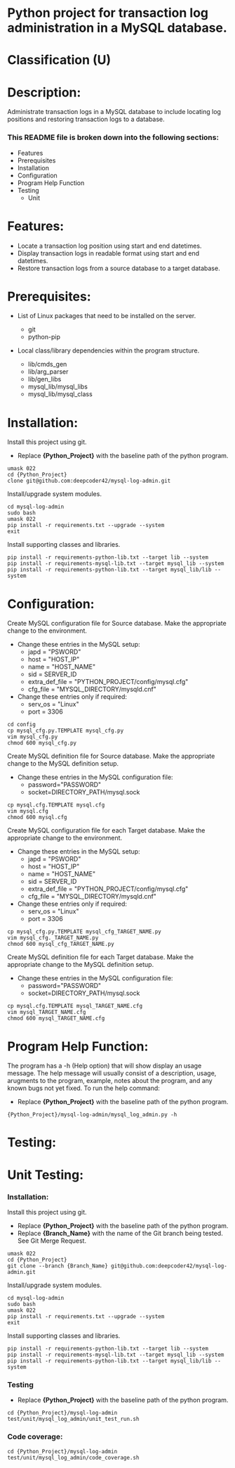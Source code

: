 # Python project for transaction log administration in a MySQL database.
# Classification (U)

# Description:
  Administrate transaction logs in a MySQL database to include locating log positions and restoring transaction logs to a database.


###  This README file is broken down into the following sections:
  * Features
  * Prerequisites
  * Installation
  * Configuration
  * Program Help Function
  * Testing
    - Unit


# Features:
  * Locate a transaction log position using start and end datetimes.
  * Display transaction logs in readable format using start and end datetimes.
  * Restore transaction logs from a source database to a target database.

# Prerequisites:

  * List of Linux packages that need to be installed on the server.
    - git
    - python-pip

  * Local class/library dependencies within the program structure.
    - lib/cmds_gen
    - lib/arg_parser
    - lib/gen_libs
    - mysql_lib/mysql_libs
    - mysql_lib/mysql_class


# Installation:

Install this project using git.
  * Replace **{Python_Project}** with the baseline path of the python program.

```
umask 022
cd {Python_Project}
clone git@github.com:deepcoder42/mysql-log-admin.git
```

Install/upgrade system modules.

```
cd mysql-log-admin
sudo bash
umask 022
pip install -r requirements.txt --upgrade --system
exit
```

Install supporting classes and libraries.

```
pip install -r requirements-python-lib.txt --target lib --system
pip install -r requirements-mysql-lib.txt --target mysql_lib --system
pip install -r requirements-python-lib.txt --target mysql_lib/lib --system
```

# Configuration:

Create MySQL configuration file for Source database.  Make the appropriate change to the environment.
  * Change these entries in the MySQL setup:
    - japd = "PSWORD"
    - host = "HOST_IP"
    - name = "HOST_NAME"
    - sid = SERVER_ID
    - extra_def_file = "PYTHON_PROJECT/config/mysql.cfg"
    - cfg_file = "MYSQL_DIRECTORY/mysqld.cnf"
  * Change these entries only if required:
    - serv_os = "Linux"
    - port = 3306  

```
cd config
cp mysql_cfg.py.TEMPLATE mysql_cfg.py
vim mysql_cfg.py
chmod 600 mysql_cfg.py
```

Create MySQL definition file for Source database.  Make the appropriate change to the MySQL definition setup.
  * Change these entries in the MySQL configuration file:
    - password="PASSWORD"
    - socket=DIRECTORY_PATH/mysql.sock

```
cp mysql.cfg.TEMPLATE mysql.cfg
vim mysql.cfg
chmod 600 mysql.cfg
```

Create MySQL configuration file for each Target database.  Make the appropriate change to the environment.
  * Change these entries in the MySQL setup:
    - japd = "PSWORD"
    - host = "HOST_IP"
    - name = "HOST_NAME"
    - sid = SERVER_ID
    - extra_def_file = "PYTHON_PROJECT/config/mysql.cfg"
    - cfg_file = "MYSQL_DIRECTORY/mysqld.cnf"
  * Change these entries only if required:
    - serv_os = "Linux"
    - port = 3306

```
cp mysql_cfg.py.TEMPLATE mysql_cfg_TARGET_NAME.py
vim mysql_cfg._TARGET_NAME.py
chmod 600 mysql_cfg_TARGET_NAME.py
```

Create MySQL definition file for each Target database.  Make the appropriate change to the MySQL definition setup.
  * Change these entries in the MySQL configuration file:
    - password="PASSWORD"
    - socket=DIRECTORY_PATH/mysql.sock

```
cp mysql.cfg.TEMPLATE mysql_TARGET_NAME.cfg
vim mysql_TARGET_NAME.cfg
chmod 600 mysql_TARGET_NAME.cfg
```



# Program Help Function:

  The program has a -h (Help option) that will show display an usage message.  The help message will usually consist of a description, usage, arugments to the program, example, notes about the program, and any known bugs not yet fixed.  To run the help command:
  * Replace **{Python_Project}** with the baseline path of the python program.

```
{Python_Project}/mysql-log-admin/mysql_log_admin.py -h
```


# Testing:

# Unit Testing:

### Installation:

Install this project using git.
  * Replace **{Python_Project}** with the baseline path of the python program.
  * Replace **{Branch_Name}** with the name of the Git branch being tested.  See Git Merge Request.

```
umask 022
cd {Python_Project}
git clone --branch {Branch_Name} git@github.com:deepcoder42/mysql-log-admin.git
```

Install/upgrade system modules.

```
cd mysql-log-admin
sudo bash
umask 022
pip install -r requirements.txt --upgrade --system
exit
```

Install supporting classes and libraries.

```
pip install -r requirements-python-lib.txt --target lib --system
pip install -r requirements-mysql-lib.txt --target mysql_lib --system
pip install -r requirements-python-lib.txt --target mysql_lib/lib --system
```


### Testing
  * Replace **{Python_Project}** with the baseline path of the python program.

```
cd {Python_Project}/mysql-log-admin
test/unit/mysql_log_admin/unit_test_run.sh
```

### Code coverage:

```
cd {Python_Project}/mysql-log-admin
test/unit/mysql_log_admin/code_coverage.sh
```

